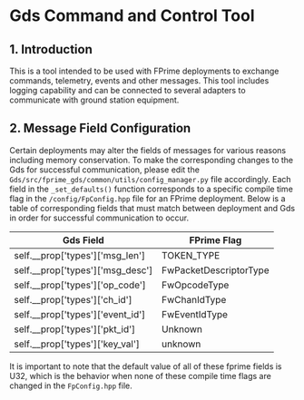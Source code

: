 # Gds Command and Control Tool

## 1. Introduction

This is a tool intended to be used with FPrime deployments to exchange commands, telemetry, events and other messages.
This tool includes logging capability and can be connected to several adapters to communicate with ground station equipment.

## 2. Message Field Configuration

Certain deployments may alter the fields of messages for various reasons including memory conservation.
To make the corresponding changes to the Gds for successful communication, 
please edit the `Gds/src/fprime_gds/common/utils/config_manager.py` file accordingly. 
Each field in the `_set_defaults()` function corresponds to a specific compile time flag in the `/config/FpConfig.hpp` file for an FPrime deployment.
Below is a table of corresponding fields that must match between deployment and Gds in order for successful communication to occur.

Gds Field | FPrime Flag
----------- | ----------- |
self.__prop['types']['msg_len'] | TOKEN_TYPE
self.__prop['types']['msg_desc'] | FwPacketDescriptorType
self.__prop['types']['op_code'] | FwOpcodeType
self.__prop['types']['ch_id'] | FwChanIdType
self.__prop['types']['event_id'] | FwEventIdType
self.__prop['types']['pkt_id'] | Unknown
self.__prop['types']['key_val'] | unknown

It is important to note that the default value of all of these fprime fields is U32, which is the behavior when none of these compile time flags are changed in the `FpConfig.hpp` file.
